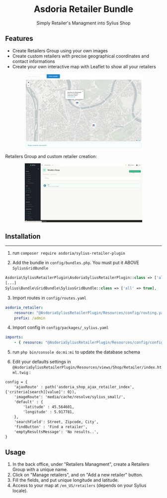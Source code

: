 <p align="center">
</p>


<h1 align="center">Asdoria Retailer Bundle</h1>

<p align="center">Simply Retailer's Managment into Sylius Shop</p>

## Features

+ Create Retailers Group using your own images
+ Create custom retailers with precise geographical coordinates and contact informations
+ Create your own interactive map with Leaflet to show all your retailers

<div style="max-width: 75%; height: auto; margin: auto">
 
![Leaflet Map](doc/map.png)

</div>

 Retailers Group and custom retailer creation:
<div style="max-width: 75%; height: auto; margin: auto">

![Example of retailers group and custom retailer creation](doc/create-retailersgroup-group.gif)

</div>

 

## Installation

---
1. run `composer require asdoria/sylius-retailer-plugin`


2. Add the bundle in `config/bundles.php`. You must put it ABOVE `SyliusGridBundle`

```PHP
Asdoria\SyliusRetailerPlugin\AsdoriaSyliusRetailerPlugin::class => ['all' => true],
[...]
Sylius\Bundle\GridBundle\SyliusGridBundle::class => ['all' => true],
```

3. Import routes in `config/routes.yaml`

```yaml
asdoria_retailer:
    resource: "@AsdoriaSyliusRetailerPlugin/Resources/config/routing.yaml"
    prefix: /admin
```

4. Import config in `config/packages/_sylius.yaml`
```yaml
imports:
    - { resource: "@AsdoriaSyliusRetailerPlugin/Resources/config/config.yaml"}
```

5. run `php bin/console do:mi:mi` to update the database schema

6. Edit your defaults settings in `@AsdoriaSyliusRetailerPlugin/Resources/views/Shop/Retailer/index.html.twig` :
```
config = {
    'ajaxRoute' : path('asdoria_shop_ajax_retailer_index', {'criteria[search][value]': 0}),
    'imageRoute': 'media/cache/resolve/sylius_small/',
    'default' : {
        'latitude' : 45.564601,
        'longitude' : 5.917781,
    },
    'searchField': Street, Zipcode, City',
    'findButton' : 'Find a retailer',
    'emptyResultsMessage': 'No results..',
}
 ```


## Usage

1. In the back office, under "Retailers Managment", create a Retailers Group with a unique name.
2. Click on "Manage retailers", and on "Add a new retailer" button.
3. Fill the fields, and put unique longitude and latitude.
4. Access to your map at `/en_US/retailers` (depends on your Sylius locale).
